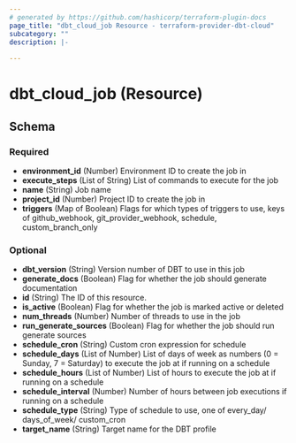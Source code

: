 ```yaml
---
# generated by https://github.com/hashicorp/terraform-plugin-docs
page_title: "dbt_cloud_job Resource - terraform-provider-dbt-cloud"
subcategory: ""
description: |-
  
---
```


# dbt_cloud_job (Resource)





<!-- schema generated by tfplugindocs -->
## Schema

### Required

- **environment_id** (Number) Environment ID to create the job in
- **execute_steps** (List of String) List of commands to execute for the job
- **name** (String) Job name
- **project_id** (Number) Project ID to create the job in
- **triggers** (Map of Boolean) Flags for which types of triggers to use, keys of github_webhook, git_provider_webhook, schedule, custom_branch_only

### Optional

- **dbt_version** (String) Version number of DBT to use in this job
- **generate_docs** (Boolean) Flag for whether the job should generate documentation
- **id** (String) The ID of this resource.
- **is_active** (Boolean) Flag for whether the job is marked active or deleted
- **num_threads** (Number) Number of threads to use in the job
- **run_generate_sources** (Boolean) Flag for whether the job should run generate sources
- **schedule_cron** (String) Custom cron expression for schedule
- **schedule_days** (List of Number) List of days of week as numbers (0 = Sunday, 7 = Saturday) to execute the job at if running on a schedule
- **schedule_hours** (List of Number) List of hours to execute the job at if running on a schedule
- **schedule_interval** (Number) Number of hours between job executions if running on a schedule
- **schedule_type** (String) Type of schedule to use, one of every_day/ days_of_week/ custom_cron
- **target_name** (String) Target name for the DBT profile


